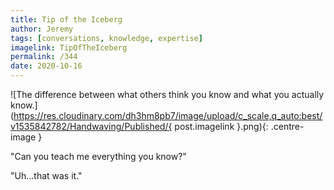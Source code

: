 ```yaml
---
title: Tip of the Iceberg
author: Jeremy
tags: [conversations, knowledge, expertise]
imagelink: TipOfTheIceberg
permalink: /344
date: 2020-10-16
---
```


![The difference between what others think you know and what you actually know.](https://res.cloudinary.com/dh3hm8pb7/image/upload/c_scale,q_auto:best/v1535842782/Handwaving/Published/{ post.imagelink }.png){: .centre-image }

"Can you teach me everything you know?"

"Uh...that was it."
